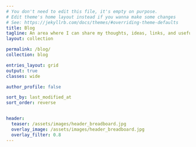 ```yaml
---
# You don't need to edit this file, it's empty on purpose.
# Edit theme's home layout instead if you wanna make some changes
# See: https://jekyllrb.com/docs/themes/#overriding-theme-defaults
title: Blog
tagline: An area where I can share my thoughts, ideas, links, and useful information.
layout: collection

permalink: /blog/
collection: blog

entries_layout: grid
output: true
classes: wide

author_profile: false

sort_by: last_modified_at
sort_order: reverse


header:
  teaser: /assets/images/header_breadboard.jpg
  overlay_image: /assets/images/header_breadboard.jpg
  overlay_filter: 0.8
---
```

